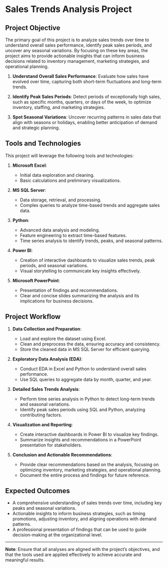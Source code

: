 # Sales Trends Analysis Project

## Project Objective
The primary goal of this project is to analyze sales trends over time to understand overall sales performance, identify peak sales periods, and uncover any seasonal variations. By focusing on these key areas, the project aims to provide actionable insights that can inform business decisions related to inventory management, marketing strategies, and operational planning.

1. **Understand Overall Sales Performance**: Evaluate how sales have evolved over time, capturing both short-term fluctuations and long-term trends.
   
2. **Identify Peak Sales Periods**: Detect periods of exceptionally high sales, such as specific months, quarters, or days of the week, to optimize inventory, staffing, and marketing strategies.

3. **Spot Seasonal Variations**: Uncover recurring patterns in sales data that align with seasons or holidays, enabling better anticipation of demand and strategic planning.

## Tools and Technologies

This project will leverage the following tools and technologies:

1. **Microsoft Excel**: 
   - Initial data exploration and cleaning.
   - Basic calculations and preliminary visualizations.
   
2. **MS SQL Server**:
   - Data storage, retrieval, and processing.
   - Complex queries to analyze time-based trends and aggregate sales data.
   
3. **Python**:
   - Advanced data analysis and modeling.
   - Feature engineering to extract time-based features.
   - Time series analysis to identify trends, peaks, and seasonal patterns.
   
4. **Power BI**:
   - Creation of interactive dashboards to visualize sales trends, peak periods, and seasonal variations.
   - Visual storytelling to communicate key insights effectively.
   
5. **Microsoft PowerPoint**:
   - Presentation of findings and recommendations.
   - Clear and concise slides summarizing the analysis and its implications for business decisions.

## Project Workflow

1. **Data Collection and Preparation**:
   - Load and explore the dataset using Excel.
   - Clean and preprocess the data, ensuring accuracy and consistency.
   - Store the cleaned data in MS SQL Server for efficient querying.

2. **Exploratory Data Analysis (EDA)**:
   - Conduct EDA in Excel and Python to understand overall sales performance.
   - Use SQL queries to aggregate data by month, quarter, and year.

3. **Detailed Sales Trends Analysis**:
   - Perform time series analysis in Python to detect long-term trends and seasonal variations.
   - Identify peak sales periods using SQL and Python, analyzing contributing factors.

4. **Visualization and Reporting**:
   - Create interactive dashboards in Power BI to visualize key findings.
   - Summarize insights and recommendations in a PowerPoint presentation for stakeholders.

5. **Conclusion and Actionable Recommendations**:
   - Provide clear recommendations based on the analysis, focusing on optimizing inventory, marketing strategies, and operational planning.
   - Document the entire process and findings for future reference.

## Expected Outcomes

- A comprehensive understanding of sales trends over time, including key peaks and seasonal variations.
- Actionable insights to inform business strategies, such as timing promotions, adjusting inventory, and aligning operations with demand patterns.
- A professional presentation of findings that can be used to guide decision-making at the organizational level.

---

**Note**: Ensure that all analyses are aligned with the project’s objectives, and that the tools used are applied effectively to achieve accurate and meaningful results.

